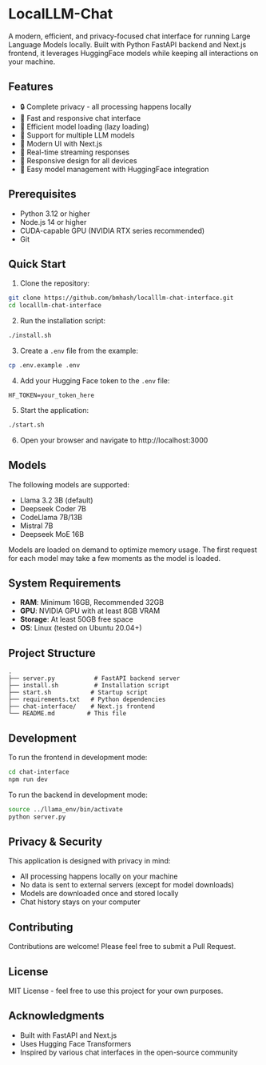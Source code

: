 # LocalLLM-Chat

A modern, efficient, and privacy-focused chat interface for running Large Language Models locally. Built with Python FastAPI backend and Next.js frontend, it leverages HuggingFace models while keeping all interactions on your machine.

## Features

- 🔒 Complete privacy - all processing happens locally
- 🚀 Fast and responsive chat interface
- 💾 Efficient model loading (lazy loading)
- 🎯 Support for multiple LLM models
- 🎨 Modern UI with Next.js
- 🔄 Real-time streaming responses
- 📱 Responsive design for all devices
- 🤗 Easy model management with HuggingFace integration

## Prerequisites

- Python 3.12 or higher
- Node.js 14 or higher
- CUDA-capable GPU (NVIDIA RTX series recommended)
- Git

## Quick Start

1. Clone the repository:
```bash
git clone https://github.com/bmhash/localllm-chat-interface.git
cd localllm-chat-interface
```

2. Run the installation script:
```bash
./install.sh
```

3. Create a `.env` file from the example:
```bash
cp .env.example .env
```

4. Add your Hugging Face token to the `.env` file:
```
HF_TOKEN=your_token_here
```

5. Start the application:
```bash
./start.sh
```

6. Open your browser and navigate to http://localhost:3000

## Models

The following models are supported:
- Llama 3.2 3B (default)
- Deepseek Coder 7B
- CodeLlama 7B/13B
- Mistral 7B
- Deepseek MoE 16B

Models are loaded on demand to optimize memory usage. The first request for each model may take a few moments as the model is loaded.

## System Requirements

- **RAM**: Minimum 16GB, Recommended 32GB
- **GPU**: NVIDIA GPU with at least 8GB VRAM
- **Storage**: At least 50GB free space
- **OS**: Linux (tested on Ubuntu 20.04+)

## Project Structure

```
.
├── server.py           # FastAPI backend server
├── install.sh          # Installation script
├── start.sh           # Startup script
├── requirements.txt   # Python dependencies
├── chat-interface/    # Next.js frontend
└── README.md         # This file
```

## Development

To run the frontend in development mode:
```bash
cd chat-interface
npm run dev
```

To run the backend in development mode:
```bash
source ../llama_env/bin/activate
python server.py
```

## Privacy & Security

This application is designed with privacy in mind:
- All processing happens locally on your machine
- No data is sent to external servers (except for model downloads)
- Models are downloaded once and stored locally
- Chat history stays on your computer

## Contributing

Contributions are welcome! Please feel free to submit a Pull Request.

## License

MIT License - feel free to use this project for your own purposes.

## Acknowledgments

- Built with FastAPI and Next.js
- Uses Hugging Face Transformers
- Inspired by various chat interfaces in the open-source community
